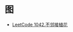 # 图

- [LeetCode 1042.不邻接植花](https://github.com/smuzoey/NotesForInterview/blob/master/%E7%AE%97%E6%B3%95%E4%B8%8E%E6%95%B0%E6%8D%AE%E7%BB%93%E6%9E%84/%E5%9B%BE/LeetCode1042.md)

